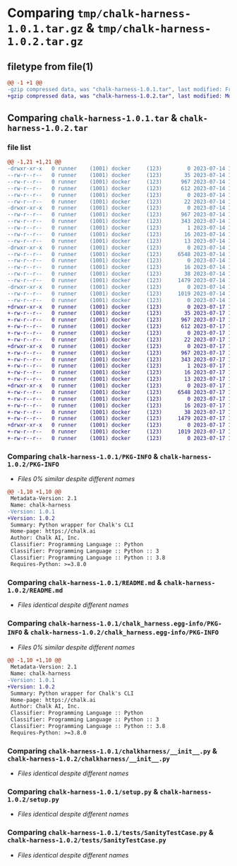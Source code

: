 # Comparing `tmp/chalk-harness-1.0.1.tar.gz` & `tmp/chalk-harness-1.0.2.tar.gz`

## filetype from file(1)

```diff
@@ -1 +1 @@
-gzip compressed data, was "chalk-harness-1.0.1.tar", last modified: Fri Jul 14 17:05:03 2023, max compression
+gzip compressed data, was "chalk-harness-1.0.2.tar", last modified: Mon Jul 17 16:02:01 2023, max compression
```

## Comparing `chalk-harness-1.0.1.tar` & `chalk-harness-1.0.2.tar`

### file list

```diff
@@ -1,21 +1,21 @@
-drwxr-xr-x   0 runner    (1001) docker     (123)        0 2023-07-14 17:05:03.628614 chalk-harness-1.0.1/
--rw-r--r--   0 runner    (1001) docker     (123)       35 2023-07-14 17:04:46.000000 chalk-harness-1.0.1/.gitignore
--rw-r--r--   0 runner    (1001) docker     (123)      967 2023-07-14 17:05:03.628614 chalk-harness-1.0.1/PKG-INFO
--rw-r--r--   0 runner    (1001) docker     (123)      612 2023-07-14 17:04:46.000000 chalk-harness-1.0.1/README.md
--rw-r--r--   0 runner    (1001) docker     (123)        0 2023-07-14 17:04:46.000000 chalk-harness-1.0.1/__init__.py
--rw-r--r--   0 runner    (1001) docker     (123)       22 2023-07-14 17:04:46.000000 chalk-harness-1.0.1/_version.py
-drwxr-xr-x   0 runner    (1001) docker     (123)        0 2023-07-14 17:05:03.628614 chalk-harness-1.0.1/chalk_harness.egg-info/
--rw-r--r--   0 runner    (1001) docker     (123)      967 2023-07-14 17:05:03.000000 chalk-harness-1.0.1/chalk_harness.egg-info/PKG-INFO
--rw-r--r--   0 runner    (1001) docker     (123)      343 2023-07-14 17:05:03.000000 chalk-harness-1.0.1/chalk_harness.egg-info/SOURCES.txt
--rw-r--r--   0 runner    (1001) docker     (123)        1 2023-07-14 17:05:03.000000 chalk-harness-1.0.1/chalk_harness.egg-info/dependency_links.txt
--rw-r--r--   0 runner    (1001) docker     (123)       16 2023-07-14 17:05:03.000000 chalk-harness-1.0.1/chalk_harness.egg-info/requires.txt
--rw-r--r--   0 runner    (1001) docker     (123)       13 2023-07-14 17:05:03.000000 chalk-harness-1.0.1/chalk_harness.egg-info/top_level.txt
-drwxr-xr-x   0 runner    (1001) docker     (123)        0 2023-07-14 17:05:03.628614 chalk-harness-1.0.1/chalkharness/
--rw-r--r--   0 runner    (1001) docker     (123)     6548 2023-07-14 17:04:46.000000 chalk-harness-1.0.1/chalkharness/__init__.py
--rw-r--r--   0 runner    (1001) docker     (123)        0 2023-07-14 17:04:46.000000 chalk-harness-1.0.1/chalkharness/py.typed
--rw-r--r--   0 runner    (1001) docker     (123)       16 2023-07-14 17:04:46.000000 chalk-harness-1.0.1/requirements.txt
--rw-r--r--   0 runner    (1001) docker     (123)       38 2023-07-14 17:05:03.628614 chalk-harness-1.0.1/setup.cfg
--rw-r--r--   0 runner    (1001) docker     (123)     1479 2023-07-14 17:04:46.000000 chalk-harness-1.0.1/setup.py
-drwxr-xr-x   0 runner    (1001) docker     (123)        0 2023-07-14 17:05:03.628614 chalk-harness-1.0.1/tests/
--rw-r--r--   0 runner    (1001) docker     (123)     1019 2023-07-14 17:04:46.000000 chalk-harness-1.0.1/tests/SanityTestCase.py
--rw-r--r--   0 runner    (1001) docker     (123)        0 2023-07-14 17:04:46.000000 chalk-harness-1.0.1/tests/__init__.py
+drwxr-xr-x   0 runner    (1001) docker     (123)        0 2023-07-17 16:02:01.971821 chalk-harness-1.0.2/
+-rw-r--r--   0 runner    (1001) docker     (123)       35 2023-07-17 16:01:47.000000 chalk-harness-1.0.2/.gitignore
+-rw-r--r--   0 runner    (1001) docker     (123)      967 2023-07-17 16:02:01.971821 chalk-harness-1.0.2/PKG-INFO
+-rw-r--r--   0 runner    (1001) docker     (123)      612 2023-07-17 16:01:47.000000 chalk-harness-1.0.2/README.md
+-rw-r--r--   0 runner    (1001) docker     (123)        0 2023-07-17 16:01:47.000000 chalk-harness-1.0.2/__init__.py
+-rw-r--r--   0 runner    (1001) docker     (123)       22 2023-07-17 16:01:47.000000 chalk-harness-1.0.2/_version.py
+drwxr-xr-x   0 runner    (1001) docker     (123)        0 2023-07-17 16:02:01.971821 chalk-harness-1.0.2/chalk_harness.egg-info/
+-rw-r--r--   0 runner    (1001) docker     (123)      967 2023-07-17 16:02:01.000000 chalk-harness-1.0.2/chalk_harness.egg-info/PKG-INFO
+-rw-r--r--   0 runner    (1001) docker     (123)      343 2023-07-17 16:02:01.000000 chalk-harness-1.0.2/chalk_harness.egg-info/SOURCES.txt
+-rw-r--r--   0 runner    (1001) docker     (123)        1 2023-07-17 16:02:01.000000 chalk-harness-1.0.2/chalk_harness.egg-info/dependency_links.txt
+-rw-r--r--   0 runner    (1001) docker     (123)       16 2023-07-17 16:02:01.000000 chalk-harness-1.0.2/chalk_harness.egg-info/requires.txt
+-rw-r--r--   0 runner    (1001) docker     (123)       13 2023-07-17 16:02:01.000000 chalk-harness-1.0.2/chalk_harness.egg-info/top_level.txt
+drwxr-xr-x   0 runner    (1001) docker     (123)        0 2023-07-17 16:02:01.971821 chalk-harness-1.0.2/chalkharness/
+-rw-r--r--   0 runner    (1001) docker     (123)     6548 2023-07-17 16:01:47.000000 chalk-harness-1.0.2/chalkharness/__init__.py
+-rw-r--r--   0 runner    (1001) docker     (123)        0 2023-07-17 16:01:47.000000 chalk-harness-1.0.2/chalkharness/py.typed
+-rw-r--r--   0 runner    (1001) docker     (123)       16 2023-07-17 16:01:47.000000 chalk-harness-1.0.2/requirements.txt
+-rw-r--r--   0 runner    (1001) docker     (123)       38 2023-07-17 16:02:01.971821 chalk-harness-1.0.2/setup.cfg
+-rw-r--r--   0 runner    (1001) docker     (123)     1479 2023-07-17 16:01:47.000000 chalk-harness-1.0.2/setup.py
+drwxr-xr-x   0 runner    (1001) docker     (123)        0 2023-07-17 16:02:01.971821 chalk-harness-1.0.2/tests/
+-rw-r--r--   0 runner    (1001) docker     (123)     1019 2023-07-17 16:01:47.000000 chalk-harness-1.0.2/tests/SanityTestCase.py
+-rw-r--r--   0 runner    (1001) docker     (123)        0 2023-07-17 16:01:47.000000 chalk-harness-1.0.2/tests/__init__.py
```

### Comparing `chalk-harness-1.0.1/PKG-INFO` & `chalk-harness-1.0.2/PKG-INFO`

 * *Files 0% similar despite different names*

```diff
@@ -1,10 +1,10 @@
 Metadata-Version: 2.1
 Name: chalk-harness
-Version: 1.0.1
+Version: 1.0.2
 Summary: Python wrapper for Chalk's CLI
 Home-page: https://chalk.ai
 Author: Chalk AI, Inc.
 Classifier: Programming Language :: Python
 Classifier: Programming Language :: Python :: 3
 Classifier: Programming Language :: Python :: 3.8
 Requires-Python: >=3.8.0
```

### Comparing `chalk-harness-1.0.1/README.md` & `chalk-harness-1.0.2/README.md`

 * *Files identical despite different names*

### Comparing `chalk-harness-1.0.1/chalk_harness.egg-info/PKG-INFO` & `chalk-harness-1.0.2/chalk_harness.egg-info/PKG-INFO`

 * *Files 0% similar despite different names*

```diff
@@ -1,10 +1,10 @@
 Metadata-Version: 2.1
 Name: chalk-harness
-Version: 1.0.1
+Version: 1.0.2
 Summary: Python wrapper for Chalk's CLI
 Home-page: https://chalk.ai
 Author: Chalk AI, Inc.
 Classifier: Programming Language :: Python
 Classifier: Programming Language :: Python :: 3
 Classifier: Programming Language :: Python :: 3.8
 Requires-Python: >=3.8.0
```

### Comparing `chalk-harness-1.0.1/chalkharness/__init__.py` & `chalk-harness-1.0.2/chalkharness/__init__.py`

 * *Files identical despite different names*

### Comparing `chalk-harness-1.0.1/setup.py` & `chalk-harness-1.0.2/setup.py`

 * *Files identical despite different names*

### Comparing `chalk-harness-1.0.1/tests/SanityTestCase.py` & `chalk-harness-1.0.2/tests/SanityTestCase.py`

 * *Files identical despite different names*

